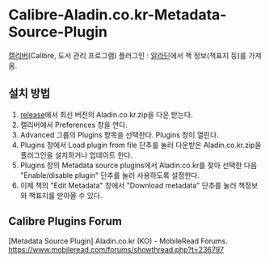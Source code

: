 Calibre-Aladin.co.kr-Metadata-Source-Plugin
===========================================

[캘리버](https://calibre-ebook.com/)(Calibre, 도서 관리 프로그램) 플러그인 : [알라딘](http://www.aladin.co.kr)에서 책 정보(책표지 등)를 가져옴.


설치 방법
---------
1. [release](https://github.com/sseeookk/Calibre-Aladin.co.kr-Metadata-Source-Plugin/releases)에서 최신 버전의 Aladin.co.kr.zip을 다운 받는다.
2. 캘리버에서 Preferences 창을 연다.
3. Advanced 그룹의 Plugins 항목을 선택한다. Plugins 창이 열린다.
4. Plugins 창에서 Load plugin from file 단추를 눌러 다운받은 Aladin.co.kr.zip을 플러그인을 설치하거나 업데이트 한다.
5. Plugins 창의 Metadata source plugins에서 Aladin.co.kr를 찾아 선택한 다음 "Enable/disable plugin" 단추를 눌러 사용하도록 설정한다.
6. 이제 책의 "Edit Metadata" 창에서 "Download metadata" 단추를 눌러 책정보와 책표지를 받아올 수 있다.


Calibre Plugins Forum
---------------------
[Metadata Source Plugin] Aladin.co.kr (KO) - MobileRead Forums.  
https://www.mobileread.com/forums/showthread.php?t=236797
